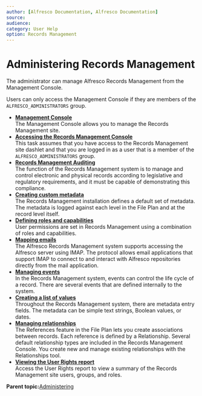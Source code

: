 ```yaml
---
author: [Alfresco Documentation, Alfresco Documentation]
source: 
audience: 
category: User Help
option: Records Management
---
```


# Administering Records Management

The administrator can manage Alfresco Records Management from the Management Console.

Users can only access the Management Console if they are members of the `ALFRESCO_ADMINISTRATORS` group.

-   **[Management Console](../concepts/rm-man-console.md)**  
The Management Console allows you to manage the Records Management site.
-   **[Accessing the Records Management Console](../tasks/rm-console-access.md)**  
This task assumes that you have access to the Records Management site dashlet and that you are logged in as a user that is a member of the `ALFRESCO_ADMINISTRATORS` group.
-   **[Records Management Auditing](../concepts/rm-audit-intro.md)**  
The function of the Records Management system is to manage and control electronic and physical records according to legislative and regulatory requirements, and it must be capable of demonstrating this compliance.
-   **[Creating custom metadata](../concepts/rm-custmeta-intro.md)**  
The Records Management installation defines a default set of metadata. The metadata is logged against each level in the File Plan and at the record level itself.
-   **[Defining roles and capabilities](../concepts/rm-roles-intro.md)**  
User permissions are set in Records Management using a combination of roles and capabilities.
-   **[Mapping emails](../concepts/rm-emailmap-intro.md)**  
The Alfresco Records Management system supports accessing the Alfresco server using IMAP. The protocol allows email applications that support IMAP to connect to and interact with Alfresco repositories directly from the mail application.
-   **[Managing events](../concepts/rm-events-intro.md)**  
In the Records Management system, events can control the life cycle of a record. There are several events that are defined internally to the system.
-   **[Creating a list of values](../concepts/rm-lov-intro.md)**  
Throughout the Records Management system, there are metadata entry fields. The metadata can be simple text strings, Boolean values, or dates.
-   **[Managing relationships](../concepts/rm-relationships-intro.md)**  
The References feature in the File Plan lets you create associations between records. Each reference is defined by a Relationship. Several default relationship types are included in the Records Management Console. You create new and manage existing relationships with the Relationships tool.
-   **[Viewing the User Rights report](../tasks/rm-userrights-view.md)**  
Access the User Rights report to view a summary of the Records Management site users, groups, and roles.

**Parent topic:**[Administering](../concepts/ch-administering.md)

